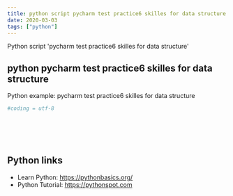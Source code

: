 ```yaml
---
title: python script pycharm test practice6 skilles for data structure (snippet)
date: 2020-03-03
tags: ["python"]
---
```

Python script 'pycharm test practice6 skilles for data structure'


## python pycharm test practice6 skilles for data structure

Python example: pycharm test practice6 skilles for data structure

```python
#coding = utf-8







```

## Python links

- Learn Python: https://pythonbasics.org/
- Python Tutorial: https://pythonspot.com
